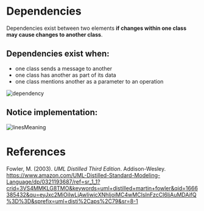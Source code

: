 # Dependencies 

Dependencies exist between two elements **if changes within one class may cause changes to another class**. 

## Dependencies exist when: 
- one class sends a message to another 
- one class has another as part of its data 
- one class mentions another as a parameter to an operation 

![dependency](https://user-images.githubusercontent.com/109105989/197606021-b956851f-bba4-4cef-b6ab-e593dd9c240e.png)

## Notice implementation: 
![linesMeaning](https://user-images.githubusercontent.com/109105989/197606353-07735189-0cd1-4614-b396-e6b50df1a02e.png)

# References 
Fowler, M. (2003). *UML Distilled Third Edition*. Addison-Wesley. <https://www.amazon.com/UML-Distilled-Standard-Modeling-Language/dp/0321193687/ref=sr_1_1?crid=3VS4MMKLG8TMO&keywords=uml+distilled+martin+fowler&qid=1666385432&qu=eyJxc2MiOiIwLjAwIiwicXNhIjoiMC4wMCIsInFzcCI6IjAuMDAifQ%3D%3D&sprefix=uml+disti%2Caps%2C79&sr=8-1> 
